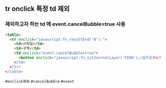 ## tr onclick 특정 td 제외
### 제외하고자 하는 td 에 event.cancelBubble=true 사용

```html
<table>
  <tr onclick="javascript:fn_resultEnd('N');">
    <td>시작일</td>
    <td>구역</td>
    <td onclick="event.cancelBubble=true">
      <button onclick="javascript:fn_sitJournalLayer('VIEW');>일지조회</button>
    </td>
  </tr>
</table>
```


`#onclick제외` `#cancelBubble` `#event`
